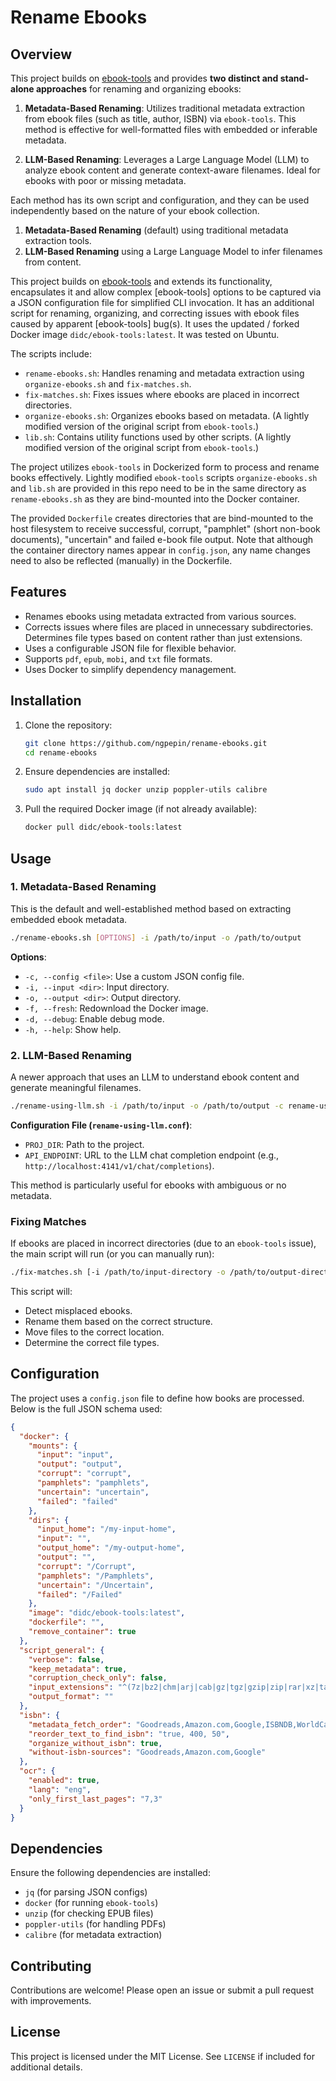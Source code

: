 # Rename Ebooks

## Overview

This project builds on [ebook-tools](https://github.com/na--/ebook-tools) and provides **two distinct and stand-alone approaches** for renaming and organizing ebooks:

1. **Metadata-Based Renaming**: Utilizes traditional metadata extraction from ebook files (such as title, author, ISBN) via `ebook-tools`. This method is effective for well-formatted files with embedded or inferable metadata.

2. **LLM-Based Renaming**: Leverages a Large Language Model (LLM) to analyze ebook content and generate context-aware filenames. Ideal for ebooks with poor or missing metadata.

Each method has its own script and configuration, and they can be used independently based on the nature of your ebook collection.


1. **Metadata-Based Renaming** (default) using traditional metadata extraction tools.
2. **LLM-Based Renaming** using a Large Language Model to infer filenames from content.

This project builds on [ebook-tools](https://github.com/na--/ebook-tools) and extends its functionality, encapsulates it and allow complex [ebook-tools] options to be captured via a JSON configuration file for simplified CLI invocation. It has an additional script for renaming, organizing, and correcting issues with ebook files caused by apparent [ebook-tools] bug(s). It uses the updated / forked Docker image `didc/ebook-tools:latest`. It was tested on Ubuntu.

The scripts include:

- `rename-ebooks.sh`: Handles renaming and metadata extraction using `organize-ebooks.sh` and `fix-matches.sh`.
- `fix-matches.sh`: Fixes issues where ebooks are placed in incorrect directories.
- `organize-ebooks.sh`: Organizes ebooks based on metadata. (A lightly modified version of the original script from `ebook-tools`.)
- `lib.sh`: Contains utility functions used by other scripts. (A lightly modified version of the original script from `ebook-tools`.)

The project utilizes `ebook-tools` in Dockerized form to process and rename books effectively. Lightly modified `ebook-tools` scripts `organize-ebooks.sh` and `lib.sh` are provided in this repo need to be in the same directory as `rename-ebooks.sh` as they are bind-mounted into the Docker container.

The provided `Dockerfile` creates directories that are bind-mounted to the host filesystem to receive successful, corrupt, "pamphlet" (short non-book documents), "uncertain" and failed e-book file output. Note that although the container directory names appear in `config.json`, any name changes need to also be reflected (manually) in the Dockerfile.

## Features

- Renames ebooks using metadata extracted from various sources.
- Corrects issues where files are placed in unnecessary subdirectories.  Determines file types based on content rather than just extensions.
- Uses a configurable JSON file for flexible behavior.
- Supports `pdf`, `epub`, `mobi`, and `txt` file formats.
- Uses Docker to simplify dependency management.

## Installation

1. Clone the repository:
   ```sh
   git clone https://github.com/ngpepin/rename-ebooks.git
   cd rename-ebooks
   ```
2. Ensure dependencies are installed:
   ```sh
   sudo apt install jq docker unzip poppler-utils calibre
   ```
3. Pull the required Docker image (if not already available):
   ```sh
   docker pull didc/ebook-tools:latest
   ```


## Usage

### 1. Metadata-Based Renaming

This is the default and well-established method based on extracting embedded ebook metadata.

```bash
./rename-ebooks.sh [OPTIONS] -i /path/to/input -o /path/to/output
```

**Options**:
- `-c, --config <file>`: Use a custom JSON config file.
- `-i, --input <dir>`: Input directory.
- `-o, --output <dir>`: Output directory.
- `-f, --fresh`: Redownload the Docker image.
- `-d, --debug`: Enable debug mode.
- `-h, --help`: Show help.

### 2. LLM-Based Renaming

A newer approach that uses an LLM to understand ebook content and generate meaningful filenames.

```bash
./rename-using-llm.sh -i /path/to/input -o /path/to/output -c rename-using-llm.conf
```

**Configuration File (`rename-using-llm.conf`)**:
- `PROJ_DIR`: Path to the project.
- `API_ENDPOINT`: URL to the LLM chat completion endpoint (e.g., `http://localhost:4141/v1/chat/completions`).

This method is particularly useful for ebooks with ambiguous or no metadata.
### Fixing Matches

If ebooks are placed in incorrect directories (due to an `ebook-tools` issue), the main script will run (or you can manually run):
```sh
./fix-matches.sh [-i /path/to/input-directory -o /path/to/output-directory]
```
This script will:
- Detect misplaced ebooks.
- Rename them based on the correct structure.
- Move files to the correct location.
- Determine the correct file types.

## Configuration

The project uses a `config.json` file to define how books are processed. Below is the full JSON schema used:

```json
{
  "docker": {
    "mounts": {
      "input": "input",
      "output": "output",
      "corrupt": "corrupt",
      "pamphlets": "pamphlets",
      "uncertain": "uncertain",
      "failed": "failed"
    },
    "dirs": {
      "input_home": "/my-input-home",
      "input": "",
      "output_home": "/my-output-home",
      "output": "",
      "corrupt": "/Corrupt",
      "pamphlets": "/Pamphlets",
      "uncertain": "/Uncertain",
      "failed": "/Failed"
    },
    "image": "didc/ebook-tools:latest",
    "dockerfile": "",
    "remove_container": true
  },
  "script_general": {
    "verbose": false,
    "keep_metadata": true,
    "corruption_check_only": false,
    "input_extensions": "^(7z|bz2|chm|arj|cab|gz|tgz|gzip|zip|rar|xz|tar|epub|docx|odt|ods|cbr|cbz|maff|iso)$",
    "output_format": ""
  },
  "isbn": {
    "metadata_fetch_order": "Goodreads,Amazon.com,Google,ISBNDB,WorldCat xISBN,OZON.ru",
    "reorder_text_to_find_isbn": "true, 400, 50",
    "organize_without_isbn": true,
    "without-isbn-sources": "Goodreads,Amazon.com,Google"
  },
  "ocr": {
    "enabled": true,
    "lang": "eng",
    "only_first_last_pages": "7,3"
  }
}
```

## Dependencies

Ensure the following dependencies are installed:
- `jq` (for parsing JSON configs)
- `docker` (for running `ebook-tools`)
- `unzip` (for checking EPUB files)
- `poppler-utils` (for handling PDFs)
- `calibre` (for metadata extraction)

## Contributing

Contributions are welcome! Please open an issue or submit a pull request with improvements.

## License

This project is licensed under the MIT License. See `LICENSE` if included for additional details.